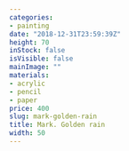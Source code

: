 ```yaml
---
categories:
- painting
date: "2018-12-31T23:59:39Z"
height: 70
inStock: false
isVisible: false
mainImage: ""
materials:
- acrylic
- pencil
- paper
price: 400
slug: mark-golden-rain
title: Mark. Golden rain
width: 50
---
```


